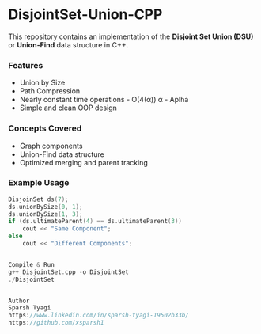 # DisjointSet-Union-CPP

This repository contains an implementation of the **Disjoint Set Union (DSU)** or **Union-Find** data structure in C++.

### Features
- Union by Size
- Path Compression
- Nearly constant time operations - O(4(α))   α - Aplha
- Simple and clean OOP design

### Concepts Covered
- Graph components
- Union-Find data structure
- Optimized merging and parent tracking

### Example Usage
```cpp
DisjoinSet ds(7);
ds.unionBySize(0, 1);
ds.unionBySize(1, 3);
if (ds.ultimateParent(4) == ds.ultimateParent(3))
    cout << "Same Component";
else
    cout << "Different Components";


Compile & Run
g++ DisjointSet.cpp -o DisjointSet
./DisjointSet


Author
Sparsh Tyagi
https://www.linkedin.com/in/sparsh-tyagi-19502b33b/
https://github.com/xsparsh1
